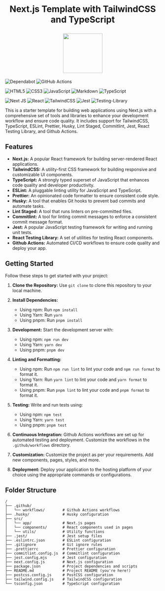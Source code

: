 <h1 align="center">
  <p align="center">Next.js Template with TailwindCSS and TypeScript</p>
  <picture>
      <source media="(prefers-color-scheme: dark)" srcset="https://assets.vercel.com/image/upload/v1662130559/nextjs/Icon_dark_background.png">
      <img src="https://assets.vercel.com/image/upload/v1662130559/nextjs/Icon_light_background.png" height="128">
    </picture>
</h1>

![Dependabot](https://img.shields.io/badge/dependabot-025E8C?style=for-the-badge&logo=dependabot&logoColor=white)
![GitHub Actions](https://img.shields.io/badge/github%20actions-%232671E5.svg?style=for-the-badge&logo=githubactions&logoColor=white)

![HTML5](https://img.shields.io/badge/html5-%23E34F26.svg?style=for-the-badge&logo=html5&logoColor=white)
![CSS3](https://img.shields.io/badge/css3-%231572B6.svg?style=for-the-badge&logo=css3&logoColor=white)
![JavaScript](https://img.shields.io/badge/javascript-%23323330.svg?style=for-the-badge&logo=javascript&logoColor=%23F7DF1E)
![Markdown](https://img.shields.io/badge/markdown-%23000000.svg?style=for-the-badge&logo=markdown&logoColor=white)
![TypeScript](https://img.shields.io/badge/typescript-%23007ACC.svg?style=for-the-badge&logo=typescript&logoColor=white)


![Next JS](https://img.shields.io/badge/Next-black?style=for-the-badge&logo=next.js&logoColor=white)
![React](https://img.shields.io/badge/react-%2320232a.svg?style=for-the-badge&logo=react&logoColor=%2361DAFB)
![TailwindCSS](https://img.shields.io/badge/tailwindcss-%2338B2AC.svg?style=for-the-badge&logo=tailwind-css&logoColor=white)
![Jest](https://img.shields.io/badge/-jest-%23C21325?style=for-the-badge&logo=jest&logoColor=white)
![Testing-Library](https://img.shields.io/badge/-TestingLibrary-%23E33332?style=for-the-badge&logo=testing-library&logoColor=white)


This is a starter template for building web applications using Next.js with a comprehensive set of tools and libraries to enhance your development workflow and ensure code quality. It includes support for TailwindCSS, TypeScript, ESLint, Prettier, Husky, Lint Staged, Commitlint, Jest, React Testing Library, and Github Actions.

## Features

- **Next.js:** A popular React framework for building server-rendered React applications.
- **TailwindCSS:** A utility-first CSS framework for building responsive and customizable UI components.
- **TypeScript:** A strongly typed superset of JavaScript that enhances code quality and developer productivity.
- **ESLint:** A pluggable linting utility for JavaScript and TypeScript.
- **Prettier:** An opinionated code formatter to ensure consistent code style.
- **Husky:** A tool that enables Git hooks to prevent bad commits and automate tasks.
- **Lint Staged:** A tool that runs linters on pre-committed files.
- **Commitlint:** A tool for linting commit messages to enforce a consistent commit message format.
- **Jest:** A popular JavaScript testing framework for writing and running unit tests.
- **React Testing Library:** A set of utilities for testing React components.
- **Github Actions:** Automated CI/CD workflows to ensure code quality and deploy your app.

## Getting Started

Follow these steps to get started with your project:

1. **Clone the Repository:** Use `git clone` to clone this repository to your local machine.
2. **Install Dependencies:**

   - Using npm: Run `npm install`
   - Using Yarn: Run `yarn`
   - Using pnpm: Run `pnpm install`

3. **Development:** Start the development server with:

   - Using npm: `npm run dev`
   - Using Yarn: `yarn dev`
   - Using pnpm: `pnpm dev`

4. **Linting and Formatting:**

   - Using npm: Run `npm run lint` to lint your code and `npm run format` to format it.
   - Using Yarn: Run `yarn lint` to lint your code and `yarn format` to format it.
   - Using pnpm: Run `pnpm lint` to lint your code and `pnpm format` to format it.

5. **Testing:** Write and run tests using:

   - Using npm: `npm test`
   - Using Yarn: `yarn test`
   - Using pnpm: `pnpm test`

6. **Continuous Integration:** Github Actions workflows are set up for automated testing and deployment. Customize the workflows in the `.github/workflows` directory.
7. **Customization:** Customize the project as per your requirements. Add new components, pages, styles, and more.
8. **Deployment:** Deploy your application to the hosting platform of your choice using the appropriate commands or configurations.

## Folder Structure

```
/
├── .github/
│   └── workflows/        # Github Actions workflows
├── .husky/               # Husky configuration
├── src/
│   └── app/              # Next.js pages
│   └── components/       # React components used in pages
│   └── utils/            # Utility functions
├── .jest/                # Jest setup files
├── .eslintrc.json        # ESLint configuration
├── .gitignore            # Git ignore rules
├── .prettierrc           # Prettier configuration
├── commitlint.config.js  # Commitlint configuration
├── jest.config.mjs       # Jest configuration
├── next.config.js        # Next.js configuration
├── package.json          # Project dependencies and scripts
├── README.md             # Project README (you're here!)
├── postcss.config.js     # PostCSS configuration
├── tailwind.config.js    # TailwindCSS configuration
└── tsconfig.json         # TypeScript configuration

```